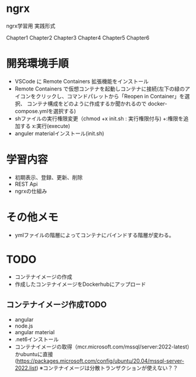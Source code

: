 # ngrx
ngrx学習用
実践形式

Chapter1
Chapter2
Chapter3
Chapter4
Chapter5
Chapter6


# 開発環境手順
- VSCode に Remote Containers 拡張機能をインストール
- Remote Containers で仮想コンテナを起動しコンテナに接続(左下の緑のアイコンをクリックし、コマンドパレットから「Reopen in Container」を選択、
コンテナ構成をどのように作成するか聞かれるので docker-compose.ymlを選択する)
- shファイルの実行権限変更（chmod +x init.sh : 実行権限付与) +:権限を追加する x:実行(execute)
- anguler materialインストール(init.sh)

# 学習内容
- 初期表示、登録、更新、削除
- REST Api
- ngrxの仕組み

# その他メモ
- ymlファイルの階層によってコンテナにバインドする階層が変わる。

# TODO
- コンテナイメージの作成
- 作成したコンテナイメージをDockerhubにアップロード
## コンテナイメージ作成TODO
- angular
- node.js
- angular material
- .net6インストール
- コンテナイメージの取得（mcr.microsoft.com/mssql/server:2022-latest）かubuntuに直接(https://packages.microsoft.com/config/ubuntu/20.04/mssql-server-2022.list)
※コンテナイメージは分散トランザクションが使えない？？



